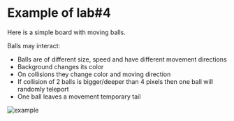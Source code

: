 # Example of lab#4

Here is a simple board with moving balls.

Balls may interact:
* Balls are of different size, speed and have different movement directions
* Background changes its color
* On collisions they change color and moving direction
* If collision of 2 balls is bigger/deeper than 4 pixels then one ball will randomly teleport
* One ball leaves a movement temporary tail

![example](https://github.com/TUM-FAF/WP/blob/solved/lab%234/images/screenshot1.png?raw=true)
